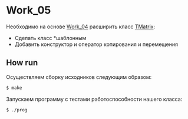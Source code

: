 # Work_05
Необходимо на основе [Work_04](https://github.com/mtrempoltsev/msu_cpp_autumn_2017/tree/master/homework/Bales/04) расширить класс [TMatrix](https://github.com/mtrempoltsev/msu_cpp_autumn_2017/blob/master/homework/Bales/04/TMatrix.h):

* Сделать класс *шаблонным
* Добавить конструктор и оператор копирования и перемещения

## How run
Осуществляем сборку исходников следующим образом:
```sh
$ make
```
Запускаем программу с тестами работоспособности нашего класса:
```sh
$ ./prog
```